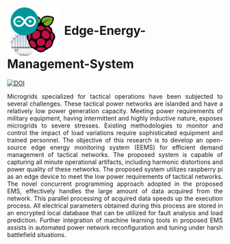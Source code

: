 # <img src="https://github.com/SyedWaliAbbas/Edge-Energy-Management-System/blob/main/EEMS%20logo.JPG" width="120" valign="middle" alt="Scapy" />&nbsp; Edge-Energy-Management-System 

[![DOI](https://zenodo.org/badge/524748996.svg)](https://zenodo.org/badge/latestdoi/524748996)

<p align="justify"> Microgrids  specialized for tactical operations have been subjected to several challenges. These tactical power networks are islanded and have a relatively low power generation capacity. Meeting power requirements of military equipment, having intermittent and highly inductive nature, exposes microgrids to severe stresses. Existing methodologies to monitor and control the impact of load variations require sophisticated equipment and trained personnel. The objective of this research is to develop an open-source edge energy monitoring system (EEMS) for efficient demand management of tactical networks. The proposed system is capable of capturing all minute operational artifacts, including harmonic distortions and power quality of these networks. The proposed system utilizes raspberry pi as an edge device to meet the low power requirements of tactical networks. The novel concurrent programming approach adopted in the proposed EMS, effectively handles the large amount of data acquired from the network. This parallel processing of acquired data speeds up the execution process. All electrical parameters obtained during this process are stored in an encrypted local database that can be utilized for fault analysis and load prediction. Further integration of machine learning tools in proposed EMS assists in automated power network reconfiguration and tuning under harsh battlefield situations. </p>
